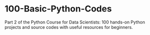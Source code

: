 # 100-Basic-Python-Codes
Part 2 of the Python Course for Data Scientists: 100 hands-on Python projects and source codes with useful resources for beginners.

